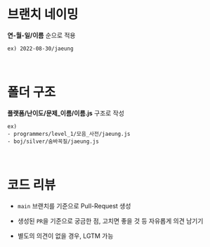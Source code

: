 # 브랜치 네이밍

**연-월-일/이름** 순으로 적용

`ex) 2022-08-30/jaeung`

<br>

# 폴더 구조

**플랫폼/난이도/문제_이름/이름.js** 구조로 작성

```
ex)
- programmers/level_1/모음_사전/jaeung.js
- boj/silver/숨바꼭질/jaeung.js
```

<br>

# 코드 리뷰

- `main` 브랜치를 기준으로 Pull-Request 생성

- 생성된 `PR`을 기준으로 궁금한 점, 고치면 좋을 것 등 자유롭게 의견 남기기

- 별도의 의견이 없을 경우, LGTM 가능
